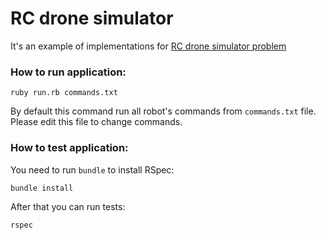 # RC drone simulator

It's an example of implementations for [RC drone simulator problem](rc_drone_simulator_problem.rb)

### How to run application:

```
ruby run.rb commands.txt
```

By default this command run all robot's commands from `commands.txt` file.
Please edit this file to change commands.

### How to test application:

You need to run `bundle` to install RSpec:
```
bundle install
```

After that you can run tests:
```
rspec
```
